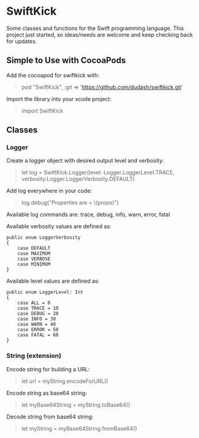 # SwiftKick
Some classes and functions for the Swift programming language.  This project just started, so ideas/needs are welcome and keep checking back for updates.

## Simple to Use with CocoaPods
Add the cocoapod for swiftkick with:
 > pod "SwiftKick", :git => 'https://github.com/dudash/swiftkick.git'

Import the library into your xcode project:
 > import SwiftKick

## Classes
### Logger
Create a logger object with desired output level and verbosity:
 > let log = SwiftKick.Logger(level: Logger.LoggerLevel.TRACE, verbosity:Logger.LoggerVerbosity.DEFAULT)

Add log everywhere in your code:
 > log.debug("Properties are = \\(props)")

Available log commands are:
trace, debug, info, warn, error, fatal

Available verbosity values are defined as:

    public enum LoggerVerbosity
    {
        case DEFAULT
        case MAXIMUM
        case VERBOSE
        case MINIMUM
    }

Available level values are defined as:

    public enum LoggerLevel: Int
    {
        case ALL = 0
        case TRACE = 10
        case DEBUG = 20
        case INFO = 30
        case WARN = 40
        case ERROR = 50
        case FATAL = 60
    }

### String (extension)
Encode string for building a URL:
 > let url = myString.encodeForURL()

Encode string as base64 string:
 > let myBase64String = myString.toBase64()

Decode string from base64 string:
 > let myString = myBase64String.fromBase64()

